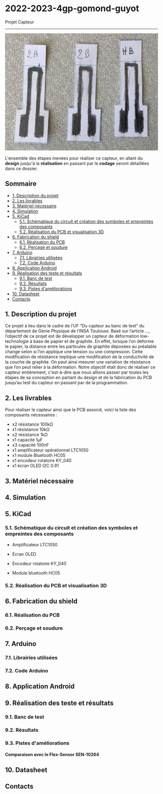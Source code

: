 # 2022-2023-4gp-gomond-guyot
Projet Capteur

***
<p align="center"><img width="550" alt="image" src="https://github.com/MOSH-Insa-Toulouse/2022-2023-4gp-gomond-guyot/blob/main/photos/capteur_graphite.jpg">

L'ensemble des étapes menées pour réaliser ce capteur, en allant du **design** jusqu'à la **réalisation** en passant par le **codage** seront détaillées dans ce dossier.

## Sommaire
* [1. Description du projet](#PremiereSection)
* [2. Les livrables](#DeuxiemeSection)
* [3. Matériel nécessaire](#TroisiemeSection)
* [4. Simulation](#QuatriemeSection)
* [5. KiCad](#CinquiemeSection)
  * [5.1. Schématique du circuit et création des symboles et empreintes des composants](#CinquiemeSection1)
  * [5.2. Réalisation du PCB et visualisation 3D](#CinquiemeSection2)
* [6. Fabrication du shield](#SixiemeSection)
  * [6.1. Réalisation du PCB](#SixiemeSection1)
  * [6.2. Perçage et soudure](#SixiemeSection2)
* [7. Arduino](#SeptiemeSection)
  * [7.1. Librairies utilisées](#SeptiemeSection1)
  * [7.2. Code Arduino](#SeptiemeSection2)
* [8. Application Android](#HuigtiemeSection)
* [9. Réalisation des teste et résultats](#NeuviemeSection)
  * [9.1. Banc de test](#NeuviemeSection1)
  * [9.2. Résultats](#NeuviemeSection2)
  * [9.3. Pistes d'améliorations](#NeuviemeSection3)
* [10. Datasheet](#DixiemeSection)
* [Contacts](#OnziemeSection)
 
<div id='PremiereSection'/>

## 1. Description du projet 

Ce projet à lieu dans le cadre de l’UF “Du capteur au banc de test” du département de Génie Physique de l’INSA Toulouse. Basé sur l’article …, l’objectif de ce projet est de développer un capteur de déformation low-technologie à base de papier et de graphite. En effet, lorsque l’on déforme le papier, la distance entre les particules de graphite déposées au préalable change selon si l’on applique une tension ou une compression. Cette modification de résistance implique une modification de la conductivité de la couche de graphite. On peut ainsi mesurer une variation de résistance que l’on peut relier à la déformation.
	Notre objectif était donc de réaliser ce capteur entièrement, c'est-à-dire que nous allions passer par toutes les étapes de sa conception en partant du design et de la fabrication du PCB jusqu’au test du capteur en passant par de la programmation.



<div id='DeuxiemeSection'/>

## 2. Les livrables
Pour réaliser le capteur ainsi que le PCB associé, voici la liste des composants nécessaires :
* x2 résistance 100kΩ
* x1 résistance 10kΩ
* x2 résistance 1kΩ
* x1 capacité 1μF
* x3 capacité 100nF
* x1 amplificateur opérationnel LTC1050
* x1 module Bluetooth HC05
* x1 encodeur rotatoire KY_040
* x1 écran OLED I2C 0.91

<div id='TroisiemeSection'/>

## 3. Matériel nécessaire 


 


<div id='QuatriemeSection'/>

## 4. Simulation 


<div id='CinquiemeSection'/>

## 5. KiCad 
### 5.1. Schématique du circuit et création des symboles et empreintes des composants <div id='CinquiemeSection1'/>
* Amplificateur LTC1050



* Ecran OLED



* Encodeur rotatoire KY_040



* Module bluetooth HC05




### 5.2. Réalisation du PCB et visualisation 3D <div id='CinquiemeSection2'/>




<div id='SixiemeSection'/>

## 6. Fabrication du shield 

### 6.1. Réalisation du PCB <div id='SixiemeSection1'/>

  
### 6.2. Perçage et soudure <div id='SixiemeSection2'/>


<div id='SeptiemeSection'/>

## 7. Arduino 

### 7.1. Librairies utilisées <div id='SeptiemeSection1'/>

### 7.2. Code Arduino <div id='SeptiemeSection2'/>



<div id='HuigtiemeSection'/>

## 8. Application Android 


<div id='NeuviemeSection'/>

## 9. Réalisation des teste et résultats 

### 9.1. Banc de test <div id='NeuviemeSection1'/>

### 9.2. Résultats <div id='NeuviemeSection2'/>

### 9.3. Pistes d'améliorations <div id='NeuviemeSection3'/>

#### Comparaison avec le Flex-Sensor SEN-10264


<div id='DixiemeSection'/>

## 10. Datasheet



<div id='OnziemeSection'/>

## Contacts 



